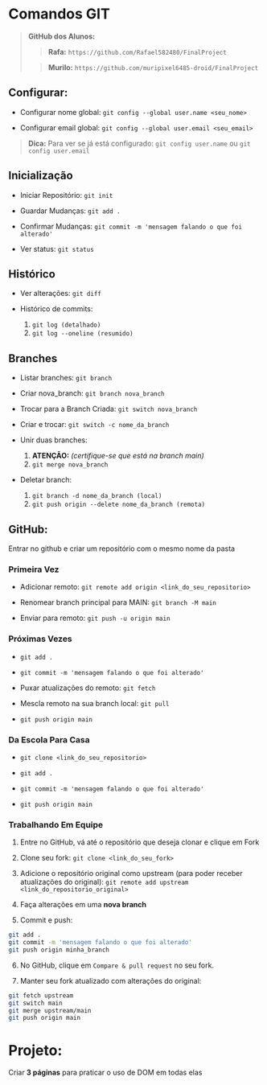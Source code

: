 # Comandos GIT
> **GitHub dos Alunos:**
>> **Rafa:** ``https://github.com/Rafael582480/FinalProject``
>
>> **Murilo:** ``https://github.com/muripixel6485-droid/FinalProject``


## Configurar:
- Configurar nome global: ``git config --global user.name <seu_nome>``

- Configurar email global: ``git config --global user.email <seu_email>``

> **Dica:** Para ver se já está configurado: ``git config user.name`` ou ``git config user.email``


## Inicialização
- Iniciar Repositório: ``git init``

- Guardar Mudanças: ``git add .``

- Confirmar Mudanças: ``git commit -m 'mensagem falando o que foi alterado'``

- Ver status: ``git status``


## Histórico
- Ver alterações: ``git diff``

- Histórico de commits: 
	1. ``git log (detalhado)``
	2. ``git log --oneline (resumido)``


## Branches
- Listar branches: ``git branch``

- Criar nova_branch: ``git branch nova_branch``

- Trocar para a Branch Criada: ``git switch nova_branch``

- Criar e trocar: ``git switch -c nome_da_branch``

- Unir duas branches:
	1. **ATENÇÃO:** _(certifique-se que está na branch main)_
	2. ``git merge nova_branch``

- Deletar branch:
	1. ``git branch -d nome_da_branch (local)``
	2. ``git push origin --delete nome_da_branch (remota)``

## GitHub:
Entrar no github e criar um repositório com o mesmo nome da pasta

### Primeira Vez
- Adicionar remoto: ``git remote add origin <link_do_seu_repositorio>``

- Renomear branch principal para MAIN: ``git branch -M main``

- Enviar para remoto: ``git push -u origin main``

### Próximas Vezes
- ``git add .``

- ``git commit -m 'mensagem falando o que foi alterado'``

- Puxar atualizações do remoto: ``git fetch``

- Mescla remoto na sua branch local: ``git pull``

- ``git push origin main``

### Da Escola Para Casa
- ``git clone <link_do_seu_repositorio>``

- ``git add .``

- ``git commit -m 'mensagem falando o que foi alterado'``

- ``git push origin main``


### Trabalhando Em Equipe
1. Entre no GitHub, vá até o repositório que deseja clonar e clique em Fork

2. Clone seu fork: ``git clone <link_do_seu_fork>``

3. Adicione o repositório original como upstream (para poder receber atualizações do original):
``git remote add upstream <link_do_repositorio_original>``

4. Faça alterações em uma **nova branch**

5. Commit e push:
```bash
git add .
git commit -m 'mensagem falando o que foi alterado'
git push origin minha_branch
```

6. No GitHub, clique em ``Compare & pull request`` no seu fork.

7. Manter seu fork atualizado com alterações do original:
```bash
git fetch upstream
git switch main
git merge upstream/main
git push origin main
```


# Projeto: 
Criar **3 páginas** para praticar o uso de DOM em todas elas